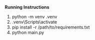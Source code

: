 **Running Instructions**
1. python -m venv .venv
2. .venv\Scripts\activate
3. pip install -r /path/to/requirements.txt
4. python main.py
